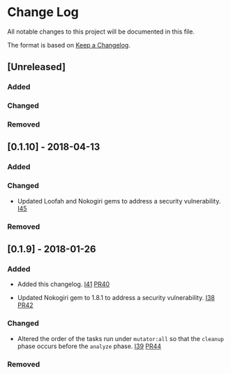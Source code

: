 # Change Log

All notable changes to this project will be documented in this file.

The format is based on [Keep a Changelog](http://keepachangelog.com/en/1.0.0/).

## [Unreleased]

### Added

### Changed

### Removed

## [0.1.10] - 2018-04-13

### Added

### Changed

- Updated Loofah and Nokogiri gems to address a security vulnerability.
  [I45](https://github.com/dinj-oss/mutator_rails/issues/45)

### Removed

## [0.1.9] - 2018-01-26

### Added

- Added this changelog.
  [I41](https://github.com/dinj-oss/mutator_rails/issues/41) [PR40](https://github.com/dinj-oss/mutator_rails/pull/40)
  
- Updated Nokogiri gem to 1.8.1 to address a security vulnerability.
  [I38](https://github.com/dinj-oss/mutator_rails/issues/38) [PR42](https://github.com/dinj-oss/mutator_rails/pull/42)


### Changed

- Altered the order of the tasks run under `mutator:all` so that the `cleanup`
  phase occurs before the `analyze` phase.
  [I39](https://github.com/dinj-oss/mutator_rails/issues/39) [PR44](https://github.com/dinj-oss/mutator_rails/pull/44)

### Removed

